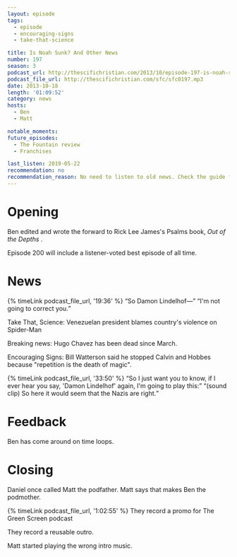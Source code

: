 ```yaml
---
layout: episode
tags:
  - episode
  - encouraging-signs
  - take-that-science

title: Is Noah Sunk? And Other News
number: 197
season: 3
podcast_url: http://thescifichristian.com/2013/10/episode-197-is-noah-sunk-and-other-news/
podcast_file_url: http://thescifichristian.com/sfc/sfc0197.mp3
date: 2013-10-18
length: '01:09:52'
category: news
hosts:
  - Ben
  - Matt

notable_moments:
future_episodes:
  - The Fountain review
  - Franchises 

last_listen: 2019-05-22
recommendation: no
recommendation_reason: No need to listen to old news. Check the guide for what's interesting in hindsight.
---
```

# Opening
Ben edited and wrote the forward to Rick Lee James's Psalms book, <i class="work-title">Out of the Depths</i>
. 

Episode 200 will include a listener-voted best episode of all time. 



# News

<div class="quote">
  {% timeLink podcast_file_url, '19:36' %}
  <q class="ben">So Damon Lindelhof—</q>
  <q class="matt">I'm not going to correct you.</q>
</div>

Take That, Science: Venezuelan president blames country's violence on Spider-Man

Breaking news: Hugo Chavez has been dead since March.

Encouraging Signs: Bill Watterson said he stopped Calvin and Hobbes because "repetition is the death of magic".

<div class="quote">
  {% timeLink podcast_file_url, '33:50' %}
  <q class="matt">So I just want you to know, if I ever hear you say, 'Damon Lindelhof' again, I'm going to play this:</q>
  <q class="ben">(sound clip) So here it would seem that the Nazis are right.</q>
</div>



# Feedback

Ben has come around on time loops.



# Closing

Daniel once called Matt the podfather. Matt says that makes Ben the podmother. 

{% timeLink podcast_file_url, '1:02:55' %} They record a promo for The Green Screen podcast

They record a reusable outro.

Matt started playing the wrong intro music. 